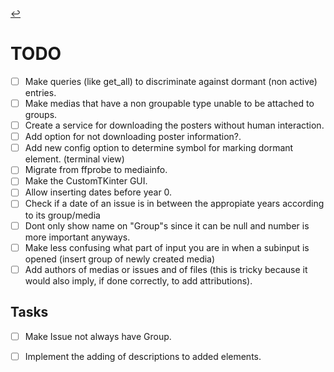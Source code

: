 [//]: # ( -*- coding: utf-8 -*- )
[//]: # ( ---------------------------------------------------------------------- )
[//]: # (+ Autor:  	Ran# )
[//]: # (+ Creado: 	2023/02/25 12:50:24.096207 )
[//]: # (+ Editado:	2023/03/25 12:51:00.979885 )
[//]: # ( ---------------------------------------------------------------------- )

[↩️](index.md#documentation)

# TODO
- [ ] Make queries (like get\_all) to discriminate against dormant (non active) entries.
- [ ] Make medias that have a non groupable type unable to be attached to groups.
- [ ] Create a service for downloading the posters without human interaction.
- [ ] Add option for not downloading poster information?.
- [ ] Add new config option to determine symbol for marking dormant element. (terminal view)
- [ ] Migrate from ffprobe to mediainfo.
- [ ] Make the CustomTKinter GUI.
- [ ] Allow inserting dates before year 0.
- [ ] Check if a date of an issue is in between the appropiate years according to its group/media
- [ ] Dont only show name on "Group"s since it can be null and number is more important anyways.
- [ ] Make less confusing what part of input you are in when a subinput is opened (insert group of newly created media)
- [ ] Add authors of medias or issues and of files (this is tricky because it would also imply, if done correctly, to add attributions).

## Tasks
- [ ] Make Issue not always have Group.
- [ ] Implement the adding of descriptions to added elements.

